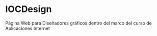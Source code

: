 # IOCDesign
Página Web para Diseñadores gráficos dentro del marco del curso de Aplicaciones Internet
